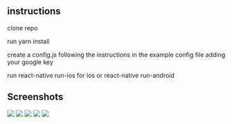 ## instructions

clone repo

run yarn install

create a config.js following the instructions in the example config file adding your google key 

run react-native run-ios for ios or react-native run-android

## Screenshots

![](readme/ss1.PNG?raw=true)
![](readme/ss2.PNG?raw=true)
![](readme/ss3.PNG?raw=true)
![](readme/ss4.PNG?raw=true)
![](readme/ss5.PNG?raw=true)